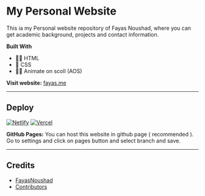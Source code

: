 # My Personal Website

This ia my Personal website repository of Fayas Noushad, where you can get academic background, projects and contact information.

**Built With**

- 👩‍💻 HTML
- 🎨 CSS
- 🧙‍♂️ Animate on scoll (AOS)

**Visit website:** [fayas.me](https://fayas.me)

---

## Deploy

[![Netlify](https://www.netlify.com/img/deploy/button.svg)](https://app.netlify.com/start/deploy?repository=https://github.com/FayasNoushad/Website)
[![Vercel](https://vercel.com/button)](https://vercel.com/import/project?template=https://github.com/FayasNoushad/Website)

**GitHub Pages:** You can host this website in github page ( recommended ). Go to settings and click on pages button and select branch and save.

---

## Credits

- [FayasNoushad](https://github.com/FayasNoushad)
- [Contributors](https://github.com/FayasNoushad/Website/graphs/contributors)
